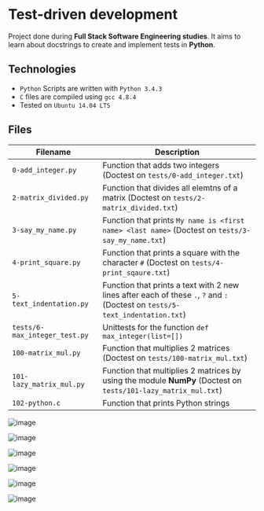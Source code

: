 # Test-driven development

Project done during **Full Stack Software Engineering studies**. It aims to learn about docstrings to create and implement tests in **Python**.

## Technologies
* `Python` Scripts are written with `Python 3.4.3`
* `C` files are compiled using `gcc 4.8.4`
* Tested on `Ubuntu 14.04 LTS`

## Files
| Filename | Description |
| -------- | ----------- |
| `0-add_integer.py` | Function that adds two integers (Doctest on `tests/0-add_integer.txt`) |
| `2-matrix_divided.py` | Function that divides all elemtns of a matrix (Doctest on `tests/2-matrix_divided.txt`) |
| `3-say_my_name.py` | Function that prints `My name is <first name> <last name>` (Doctest on `tests/3-say_my_name.txt`) |
| `4-print_square.py` | Function that prints a square with the character `#` (Doctest on `tests/4-print_sqaure.txt`) |
| `5-text_indentation.py` | Function that prints a text with 2 new lines after each of these `.`, `?` and `:` (Doctest on `tests/5-text_indentation.txt`) |
| `tests/6-max_integer_test.py` | Unittests for the function `def max_integer(list=[])` |
| `100-matrix_mul.py` | Function that multiplies 2 matrices (Doctest on `tests/100-matrix_mul.txt`) |
| `101-lazy_matrix_mul.py` | Function that multiplies 2 matrices by using the module **NumPy** (Doctest on `tests/101-lazy_matrix_mul.txt`) |
| `102-python.c` | Function that prints Python strings |

![image](https://github.com/richie-omondi/alx-higher_level_programming/assets/69873039/1f2c0184-3959-48db-86d0-afffd73173a8)

![image](https://github.com/richie-omondi/alx-higher_level_programming/assets/69873039/04a70c65-db88-4b35-9301-112d5750dc3d)

![image](https://github.com/richie-omondi/alx-higher_level_programming/assets/69873039/2ee6bff6-f423-4300-b32d-0113201041a8)

![image](https://github.com/richie-omondi/alx-higher_level_programming/assets/69873039/6badf520-0caa-4278-a436-9f040b1b5934)

![image](https://github.com/richie-omondi/alx-higher_level_programming/assets/69873039/e259162b-915b-4772-b040-71cfb66042c9)

![image](https://github.com/richie-omondi/alx-higher_level_programming/assets/69873039/67cf16a9-c848-479a-8f6d-6d357b4258a1)


